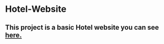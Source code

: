 # Hotel-Website

<h2>This project is a basic Hotel website you can see
    <a href="https://mozanyazar.github.io/Hotel-Website/"> here.</a>
</h2>

